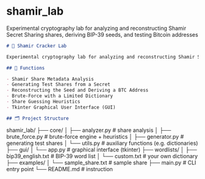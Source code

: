 # shamir_lab
Experimental cryptography lab for analyzing and reconstructing Shamir Secret Sharing shares, deriving BIP-39 seeds, and testing Bitcoin addresses


```markdown
# 🔐 Shamir Cracker Lab

Experimental cryptography lab for analyzing and reconstructing Shamir Secret Sharing shares, deriving BIP-39 seeds, and testing Bitcoin addresses

## 🧠 Functions

- Shamir Share Metadata Analysis
- Generating Test Shares from a Secret
- Reconstructing the Seed and Deriving a BTC Address
- Brute-Force with a Limited Dictionary
- Share Guessing Heuristics
- Tkinter Graphical User Interface (GUI)

## 🗂️ Project Structure

```
shamir_lab/
├── core/
│   ├── analyzer.py         # share analysis
│   ├── brute_force.py      # brute-force engine + heuristics
│   ├── generator.py        # generating test shares
│   └── utils.py            # auxiliary functions (e.g. dictionaries)
├── gui/
│   └── app.py              # graphical interface (tkinter)
├── wordlists/
│   ├── bip39_english.txt   # BIP-39 word list
│   └── custom.txt          # your own dictionary
├── examples/
│   └── sample_share.txt    # sample share
├── main.py                 # CLI entry point
└── README.md               # instruction
```




